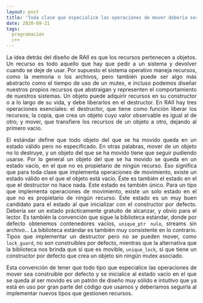 ```yaml
---
layout: post
title: 'Toda clase que especialice las operaciones de mover debería ser construible por defecto'
date: 2020-09-21
tags:
  programación
  c++
---
```

<p style='text-align: justify;'>La idea detrás del diseño de RAII es que los recursos pertenecen a objetos. Un recurso es todo aquello que hay que pedir a un sistema y devolver cuando se deje de usar. Por supuesto el sistema operativo maneja recursos, como la memoria o los archivos, pero también puede ser algo más abstracto como el tiempo de uso de un mutex, e incluso podemos diseñar nuestros propios recursos que abstraigan y representen el comportamiento de nuestros sistemas. Un objeto puede adquirir recursos en su constructor o a lo largo de su vida, y debe liberarlos en el destructor. En RAII hay tres operaciones esenciales: el destructor, que tiene como función liberar los recursos; la copia, que crea un objeto cuyo valor observable es igual al de otro; y mover, que transfiere los recursos de un objeto a otro, dejando al primero vacío.</p>

<p style='text-align: justify;'>El estándar define que todo objeto del que se ha movido queda en un estado válido pero no especificado. En otras palabras, mover de un objeto no lo destruye, y un objeto del que se ha movido tiene que seguir pudiendo usarse. Por lo general un objeto del que se ha movido se queda en un estado vacío, en el que no es propietario de ningún recurso. Eso significa que para toda clase que implementa operaciones de movimiento, existe un estado válido en el que el objeto está vacío. Éste es también el estado en el que el destructor no hace nada. Este estado es también único. Para un tipo que implementa operaciones de movimiento, existe un solo estado en el que no es propietario de ningún recurso. Este estado es un muy buen candidato para el estado al que inicializar con el constructor por defecto. Debería ser un estado prácticamente gratuito de alcanzar, y obvio para el lector. Es también la convención que sigue la biblioteca estándar, donde por defecto obtenemos contenedores vacíos, <code>unique_ptr nulo</code>, streams sin archivo… La biblioteca estándar es también muy consistente en lo contrario. Tipos que implementar un destructor pero no se pueden mover, como <code>lock_guard</code>, no son construibles por defecto, mientras que la alternativa que la biblioteca nos brinda que sí que es movible, <code>unique_lock</code>, sí que tiene un constructor por defecto que crea un objeto sin ningún mutex asociado.</p>

<p style='text-align: justify;'>Esta convención de tener que todo tipo que especialice las operaciones de mover sea construible por defecto y se inicialice al estado vacío en el que se queda al ser movido es un patrón de diseño muy sólido e intuitivo que ya está en uso por gran parte del código que usamos y deberíamos seguirla al implementar nuevos tipos que gestionen recursos.</p>
